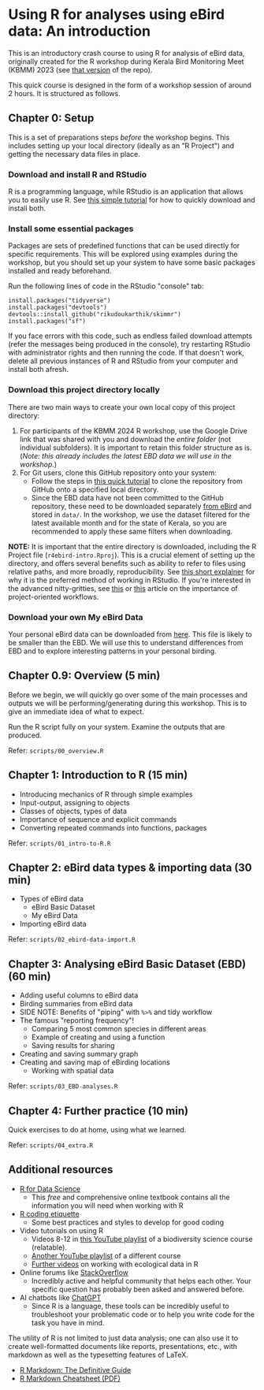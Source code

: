 # Using R for analyses using eBird data: An introduction

This is an introductory crash course to using R for analysis of eBird data, originally created for the R workshop during Kerala Bird Monitoring Meet (KBMM) 2023 (see [that version](https://github.com/rikudoukarthik/r4ebird-intro/releases/tag/v2023.06) of the repo). 

This quick course is designed in the form of a workshop session of around 2 hours. It is structured as follows.

## Chapter 0: Setup

This is a set of preparations steps *before* the workshop begins. This includes setting up your local directory (ideally as an "R Project") and getting the necessary data files in place.

### Download and install R and RStudio

R is a programming language, while RStudio is an application that allows you to easily use R. See [this simple tutorial](https://rstudio-education.github.io/hopr/starting.html) for how to quickly download and install both.

### Install some essential packages

Packages are sets of predefined functions that can be used directly for specific requirements. This will be explored using examples during the workshop, but you should set up your system to have some basic packages installed and ready beforehand.

Run the following lines of code in the RStudio "console" tab:

```
install.packages("tidyverse")
install.packages("devtools")
devtools::install_github("rikudoukarthik/skimmr")
install.packages("sf")
```

If you face errors with this code, such as endless failed download attempts (refer the messages being produced in the console), try restarting RStudio with administrator rights and then running the code. If that doesn't work, delete all previous instances of R and RStudio from your computer and install both afresh.

### Download this project directory locally

There are two main ways to create your own local copy of this project directory:

1. For participants of the KBMM 2024 R workshop, use the Google Drive link that was shared with you and download the *entire folder* (not individual subfolders). It is important to retain this folder structure as is. (*Note: this already includes the latest EBD data we will use in the workshop.*)
1. For Git users, clone this GitHub repository onto your system:
    - Follow the steps in [this quick tutorial](https://argoshare.is.ed.ac.uk/healthyr_book/clone-an-existing-github-project-to-new-rstudio-project.html#fig:chap14-fig-clone) to clone the repository from GitHub onto a specified local directory.
    - Since the EBD data have not been committed to the GitHub repository, these need to be downloaded separately [from eBird](https://ebird.org/data/download/ebd) and stored in `data/`. In the workshop, we use the dataset filtered for the latest available month and for the state of Kerala, so you are recommended to apply these same filters when downloading.
    
**NOTE:** It is important that the entire directory is downloaded, including the R Project file (`r4ebird-intro.Rproj`). This is a crucial element of setting up the directory, and offers several benefits  such as ability to refer to files using relative paths, and more broadly, reproducibility. See [this short explainer](https://rfortherestofus.com/2022/10/rstudio-projects) for why it is the preferred method of working in RStudio. If you're interested in the advanced nitty-gritties, see [this](https://r4ds.hadley.nz/workflow-scripts.html#projects) or [this](https://www.tidyverse.org/blog/2017/12/workflow-vs-script/) article on the importance of project-oriented workflows.

### Download your own My eBird Data

Your personal eBird data can be downloaded from [here](https://ebird.org/india/downloadMyData). This file is likely to be smaller than the EBD. We will use this to understand differences from EBD and to explore interesting patterns in your personal birding.

## Chapter 0.9: Overview (5 min)

Before we begin, we will quickly go over some of the main processes and outputs we will be performing/generating during this workshop. This is to give an immediate idea of what to expect. 

Run the R script fully on your system. Examine the outputs that are produced.

Refer: `scripts/00_overview.R`

## Chapter 1: Introduction to R (15 min)

- Introducing mechanics of R through simple examples
- Input-output, assigning to objects
- Classes of objects, types of data
- Importance of sequence and explicit commands
- Converting repeated commands into functions, packages

Refer: `scripts/01_intro-to-R.R`

## Chapter 2: eBird data types & importing data (30 min)

- Types of eBird data
  - eBird Basic Dataset
  - My eBird Data
- Importing eBird data

Refer: `scripts/02_ebird-data-import.R`

## Chapter 3: Analysing eBird Basic Dataset (EBD) (60 min)

- Adding useful columns to eBird data
- Birding summaries from eBird data
- SIDE NOTE: Benefits of "piping" with `%>%` and tidy workflow
- The famous "reporting frequency"!
  - Comparing 5 most common species in different areas
  - Example of creating and using a function
  - Saving results for sharing
- Creating and saving summary graph
- Creating and saving map of eBirding locations
  - Working with spatial data

Refer: `scripts/03_EBD-analyses.R`

## Chapter 4: Further practice (10 min)

Quick exercises to do at home, using what we learned.

Refer: `scripts/04_extra.R`

## Additional resources

- [R for Data Science](https://r4ds.hadley.nz/)
  - This *free* and comprehensive online textbook contains all the information you will need when working with R
- [R coding etiquette](https://ourcodingclub.github.io/tutorials/etiquette/index.html)
  - Some best practices and styles to develop for good coding
- Video tutorials on using R
  - Videos 8-12 in [this YouTube playlist](https://www.youtube.com/playlist?list=PLwFqvDRX_4sJ0HnNGXlWjd8A7vFi2k0wp) of a biodiversity science course (relatable).
  - [Another YouTube playlist](https://www.youtube.com/playlist?list=PLwFqvDRX_4sLZYeVgDQGINEXrGkgeg3Td) of a different course
  - [Further videos](https://www.youtube.com/playlist?list=PL1BRV4y5o32AtvEy565FRAfHnEn5TgsQ4) on working with ecological data in R
- Online forums like [StackOverflow](https://stackoverflow.com/)
  - Incredibly active and helpful community that helps each other. Your specific question has probably been asked and answered before.
- AI chatbots like [ChatGPT](https://chatgpt.com/)
  - Since R is a language, these tools can be incredibly useful to troubleshoot your problematic code or to help you write code for the task you have in mind.

The utility of R is not limited to just data analysis; one can also use it to create well-formatted documents like reports, presentations, etc., with markdown as well as the typesetting features of LaTeX.

- [R Markdown: The Definitive Guide](https://bookdown.org/yihui/rmarkdown/)
- [R Markdown Cheatsheet (PDF)](https://www.rstudio.com/wp-content/uploads/2015/02/rmarkdown-cheatsheet.pdf)

